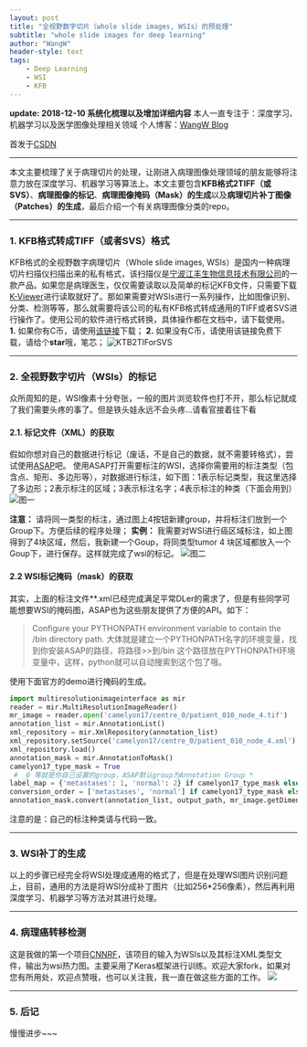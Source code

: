 ```yaml
---
layout: post
title: "全视野数字切片（whole slide images, WSIs）的预处理"
subtitle: "whole slide images for deep learning"
author: "WangW"
header-style: text
tags: 
    - Deep Learning
    - WSI
    - KFB
---
```




**update: 2018-12-10 系统化梳理以及增加详细内容**
本人一直专注于：深度学习、机器学习以及医学图像处理相关领域
个人博客：[WangW Blog](https://likewind.top "WangW Blog")

首发于[CSDN](https://blog.csdn.net/weixin_41787032/article/details/79782472)

***
本文主要梳理了关于病理切片的处理，让刚进入病理图像处理领域的朋友能够将注意力放在深度学习、机器学习等算法上。本文主要包含**KFB格式2TIFF（或SVS）**、**病理图像的标记**、**病理图像掩码（Mask）的生成**以及**病理切片补丁图像（Patches）的生成**，最后介绍一个有关病理图像分类的repo。
***

### 1. KFB格式转成TIFF（或者SVS）格式 
KFB格式的全视野数字病理切片（Whole slide images, WSIs）是国内一种病理切片扫描仪扫描出来的私有格式，该扫描仪是[宁波江丰生物信息技术有限公司](http://www.kfbio.cn/, "江丰生物公司")的一款产品。如果您是病理医生，仅仅需要读取以及简单的标记KFB文件，只需要下载[K-Viewer](http://www.kfbio.cn/download.php, "K-Viewer")进行读取就好了。那如果需要对WSIs进行一系列操作，比如图像识别、分类、检测等等，那么就需要将该公司的私有KFB格式转成通用的TIFF或者SVS进行操作了。使用公司的软件进行格式转换，具体操作都在文档中，请下载使用。
**1.** 如果你有C币，请使用[该链接](https://download.csdn.net/my)下载；
**2.** 如果没有C币，请使用该链接免费下载，请给个**star**哦，笔芯；
![KTB2TIForSVS](https://img-blog.csdnimg.cn/20181210193203550.png?x-oss-process=image/watermark,type_ZmFuZ3poZW5naGVpdGk,shadow_10,text_aHR0cHM6Ly9ibG9nLmNzZG4ubmV0L3dlaXhpbl80MTc4NzAzMg==,size_16,color_FFFFFF,t_70)

***
### 2. 全视野数字切片（WSIs）的标记
众所周知的是，WSI像素十分夸张，一般的图片浏览软件也打不开，那么标记就成了我们需要头疼的事了。但是铁头娃永远不会头疼...请看官接着往下看
#### 2.1. 标记文件（XML）的获取
假如你想对自己的数据进行标记（废话，不是自己的数据，就不需要转格式），尝试使用[ASAP](https://github.com/GeertLitjens/ASAP/releases)吧。
使用ASAP打开需要标注的WSI，选择你需要用的标注类型（包含点、矩形、多边形等），对数据进行标注，如下图：1表示标记类型，我这里选择了多边形；2表示标注的区域；3表示标注名字；4表示标注的种类（下面会用到）
![图一](https://img-blog.csdnimg.cn/20181210184434495.png?x-oss-process=image/watermark,type_ZmFuZ3poZW5naGVpdGk,shadow_10,text_aHR0cHM6Ly9ibG9nLmNzZG4ubmV0L3dlaXhpbl80MTc4NzAzMg==,size_16,color_FFFFFF,t_70)

**注意：** 请将同一类型的标注，通过图上4按钮新建group，并将标注们放到一个Group下。方便后续的程序处理；
**实例：** 我需要对WSI进行癌区域标注，如上图得到了4块区域，然后，我新建一个Goup，将同类型tumor 4 块区域都放入一个Goup下，进行保存。这样就完成了wsi的标记。
![图二](https://img-blog.csdnimg.cn/20181210185329677.png?x-oss-process=image/watermark,type_ZmFuZ3poZW5naGVpdGk,shadow_10,text_aHR0cHM6Ly9ibG9nLmNzZG4ubmV0L3dlaXhpbl80MTc4NzAzMg==,size_16,color_FFFFFF,t_70)

#### 2.2 WSI标记掩码（mask）的获取
其实，上面的标注文件**.xml已经完成满足平常DLer的需求了，但是有些同学可能想要WSI的掩码图，ASAP也为这些朋友提供了方便的API。如下：
> Configure your PYTHONPATH environment variable to contain the <ASAP install directory>/bin directory path.
> 大体就是建立一个PYTHONPATH名字的环境变量，找到你安装ASAP的路径，将路径>>到/bin  这个路径放在PYTHONPATH环境变量中，这样，python就可以自动搜索到这个包了哦。

使用下面官方的demo进行掩码的生成。

```python
import multiresolutionimageinterface as mir
reader = mir.MultiResolutionImageReader()
mr_image = reader.open('camelyon17/centre_0/patient_010_node_4.tif')
annotation_list = mir.AnnotationList()
xml_repository = mir.XmlRepository(annotation_list)
xml_repository.setSource('camelyon17/centre_0/patient_010_node_4.xml')
xml_repository.load()
annotation_mask = mir.AnnotationToMask()
camelyon17_type_mask = True 
 # _0 等就是你自己设置的group，ASAP默认group为Annotation Group *
label_map = {'metastases': 1, 'normal': 2} if camelyon17_type_mask else {'_0': 1, '_1': 1, '_2': 0}
conversion_order = ['metastases', 'normal'] if camelyon17_type_mask else  ['_0', '_1', '_2']
annotation_mask.convert(annotation_list, output_path, mr_image.getDimensions(), mr_image.getSpacing(), label_map, conversion_order)
```
注意的是：自己的标注种类请与代码一致。
***
### 3. WSI补丁的生成
以上的步骤已经完全将WSI处理成通用的格式了，但是在处理WSI图片识别问题上，目前，通用的方法是将WSI分成补丁图片（比如256*256像素），然后再利用深度学习、机器学习等方法对其进行处理。
***
### 4. 病理癌转移检测
这是我做的第一个项目[CNNRF](https://github.com/ilikewind/CNNRF)，该项目的输入为WSIs以及其标注XML类型文件，输出为wsi热力图。主要采用了Keras框架进行训练。欢迎大家fork，如果对您有所用处，欢迎点赞哦，也可以关注我，我一直在做这些方面的工作。
![](https://img-blog.csdnimg.cn/2018121019131298.png?x-oss-process=image/watermark,type_ZmFuZ3poZW5naGVpdGk,shadow_10,text_aHR0cHM6Ly9ibG9nLmNzZG4ubmV0L3dlaXhpbl80MTc4NzAzMg==,size_16,color_FFFFFF,t_70)

***

### 5. 后记

慢慢进步~~~

